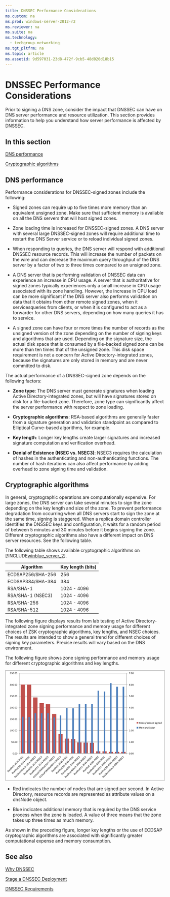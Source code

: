 ```yaml
---
title: DNSSEC Performance Considerations
ms.custom: na
ms.prod: windows-server-2012-r2
ms.reviewer: na
ms.suite: na
ms.technology: 
  - techgroup-networking
ms.tgt_pltfrm: na
ms.topic: article
ms.assetid: 9d597031-23d8-472f-9cb5-48d020d18b15
---
```

# DNSSEC Performance Considerations
Prior to signing a DNS zone, consider the impact that DNSSEC can have on DNS server performance and resource utilization. This section provides information to help you understand how server performance is affected by DNSSEC.  
  
## In this section  
[DNS performance](../Topic/DNSSEC-Performance-Considerations.md#considerations)  
  
[Cryptographic algorithms](../Topic/DNSSEC-Performance-Considerations.md#algorithms)  
  
## <a name="considerations"></a>DNS performance  
Performance considerations for DNSSEC\-signed zones include the following:  
  
-   Signed zones can require up to five times more memory than an equivalent unsigned zone. Make sure that sufficient memory is available on all the DNS servers that will host signed zones.  
  
-   Zone loading time is increased for DNSSEC\-signed zones. A DNS server with several large DNSSEC\-signed zones will require additional time to restart the DNS Server service or to reload individual signed zones.  
  
-   When responding to queries, the DNS server will respond with additional DNSSEC resource records. This will increase the number of packets on the wire and can decrease the maximum query throughput of the DNS server by a factor of two to three times compared to an unsigned zone.  
  
-   A DNS server that is performing validation of DNSSEC data can experience an increase in CPU usage. A server that is authoritative for signed zones typically experiences only a small increase in CPU usage associated with its zone handling. However, the increase in CPU load can be more significant if the DNS server also performs validation on data that it obtains from other remote signed zones, when it servicesqueries from clients, or when it is configured to act as a forwarder for other DNS servers, depending on how many queries it has to service.  
  
-   A signed zone can have four or more times the number of records as the unsigned version of the zone depending on the number of signing keys and algorithms that are used. Depending on the signature size, the actual disk space that is consumed by a file\-backed signed zone can be more than ten times that of the unsigned zone. This disk space requirement is not a concern for Active Directory\-integrated zones, because the signatures are only stored in memory and are never committed to disk.  
  
The actual performance of a DNSSEC\-signed zone depends on the following factors:  
  
-   **Zone type**: The DNS server must generate signatures when loading Active Directory\-integrated zones, but will have signatures stored on disk for a file\-backed zone. Therefore, zone type can significantly affect the server performance with respect to zone loading.  
  
-   **Cryptographic algorithms**: RSA\-based algorithms are generally faster from a signature generation and validation standpoint as compared to Elliptical Curve\-based algorithms, for example.  
  
-   **Key length**: Longer key lengths create larger signatures and increased signature computation and verification overhead.  
  
-   **Denial of Existence \(NSEC vs. NSEC3\)**: NSEC3 requires the calculation of hashes in the authenticating and non\-authenticating functions. The number of hash iterations can also affect performance by adding overhead to zone signing time and validation.  
  
## <a name="algorithms"></a>Cryptographic algorithms  
In general, cryptographic operations are computationally expensive. For large zones, the DNS server can take several minutes to sign the zone depending on the key length and size of the zone. To prevent performance degradation from occurring when all DNS servers start to sign the zone at the same time, signing is staggered. When a replica domain controller identifies the DNSSEC keys and configuration, it waits for a random period of between 5 minutes and 30 minutes before it begins signing the zone. Different cryptographic algorithms also have a different impact on DNS server resources. See the following table.  
  
The following table shows available cryptographic algorithms on [!INCLUDE[winblue_server_2](../Token/winblue_server_2_md.md)].  
  
|Algorithm|Key length \(bits\)|  
|-------------|-----------------------|  
|ECDSAP256\/SHA\-256|256|  
|ECDSAP384\/SHA\-384|384|  
|RSA\/SHA\-1|1024 \- 4096|  
|RSA\/SHA\-1 \(NSEC3\)|1024 \- 4096|  
|RSA\/SHA\-256|1024 \- 4096|  
|RSA\/SHA\-512|1024 \- 4096|  
  
The following figure displays results from lab testing of Active Directory\-integrated zone signing performance and memory usage for different choices of ZSK cryptographic algorithms, key lengths, and NSEC choices. The results are intended to show a general trend for different choices of signing key parameters. Precise results will vary based on the DNS environment.  
  
The following figure shows zone signing performance and memory usage for different cryptographic algorithms and key lengths.  
  
![](../Image/DNSSEC_crypto-perf.png)  
  
-   Red indicates the number of nodes that are signed per second. In Active Directory, resource records are represented as attribute values on a dnsNode object.  
  
-   Blue indicates additional memory that is required by the DNS service process when the zone is loaded. A value of three means that the zone takes up three times as much memory.  
  
As shown in the preceding figure, longer key lengths or the use of ECDSAP cryptographic algorithms are associated with significantly greater computational expense and memory consumption.  
  
## See also  
[Why DNSSEC](../Topic/Why-DNSSEC.md)  
  
[Stage a DNSSEC Deployment](../Topic/Stage-a-DNSSEC-Deployment.md)  
  
[DNSSEC Requirements](../Topic/DNSSEC-Requirements.md)  
  
